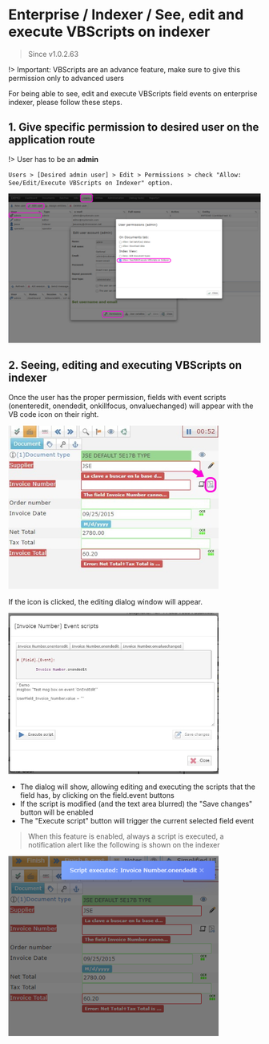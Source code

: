 # Enterprise / Indexer / See, edit and execute VBScripts on indexer

> Since v1.0.2.63

!> Important: VBScripts are an advance feature, make sure to give this permission only to advanced users

For being able to see, edit and execute VBScripts field events on enterprise indexer, please follow these steps.

## 1. Give specific permission to desired user on the application route

!> User has to be an **admin**

```
Users > [Desired admin user] > Edit > Permissions > check "Allow: See/Edit/Execute VBScripts on Indexer" option.
```

<img src="./_images_/vbscript/user_permission.png" width="820" height="auto">  



## 2. Seeing, editing and executing VBScripts on indexer

Once the user has the proper permission, fields with event scripts (onenteredit, onendedit, onkillfocus, onvaluechanged) will appear with the VB code icon on their right.

<img src="./_images_/vbscript/vb_icon.jpg" width="420" height="auto">  

If the icon is clicked, the editing dialog window will appear.

<img src="./_images_/vbscript/dialog.jpg" width="420" height="auto">  

* The dialog will show, allowing editing and executing the scripts that the field has, by clicking on the field.event buttons
* If the script is modified (and the text area blurred) the "Save changes" button will be enabled
* The "Execute script" button will trigger the current selected field event


> When this feature is enabled, always a script is executed, a notification alert like the following is shown on the indexer

<img src="./_images_/vbscript/alert.png" width="420" height="auto">  

